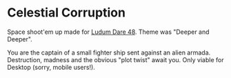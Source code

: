 Celestial Corruption
====================

Space shoot'em up made for [Ludum Dare 48](https://ldjam.com/events/ludum-dare/48). Theme was "Deeper and Deeper".

You are the captain of a small fighter ship sent against an alien armada. Destruction, madness and the obvious "plot twist" await you. Only viable for Desktop (sorry, mobile users!).
